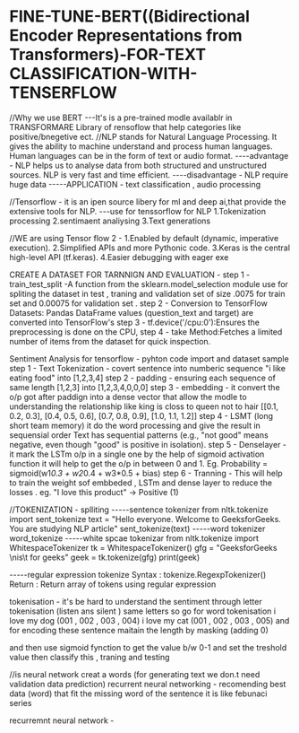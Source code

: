 # FINE-TUNE-BERT((Bidirectional Encoder Representations from Transformers)-FOR-TEXT CLASSIFICATION-WITH-TENSERFLOW
//Why we use BERT 
---It's is a pre-trained modle availablr in TRANSFORMARE Library of rensoflow that help categories like positive/bnegetive ect.
//NLP stands for Natural Language Processing. It gives the ability to machine understand and process human languages. Human languages can be in the form of text or audio format.
----advantage - NLP helps us to analyse data from both structured and unstructured sources.
NLP is very fast and time efficient.
----disadvantage - NLP  require huge data 
-----APPLICATION - text classification , audio processing 

//Tensorflow - it is an ipen source libery for ml and deep ai,that provide the extensive tools for NLP.
---use for tenssorflow for NLP 
1.Tokenization processing 
2.sentimaent analiysing 
3.Text generations 

//WE are using Tensor flow 2 - 
1.Enabled by default (dynamic, imperative execution).
2.Simplified APIs and more Pythonic code.
3.Keras is the central high-level API (tf.keras).
4.Easier debugging with eager exe

CREATE A DATASET FOR TARNNIGN AND EVALUATION -
step 1 - train_test_split -A function from the sklearn.model_selection module use for spliting the dataset in test , traning and validation set of size .0075 for train set and 0.00075 for validation set .
step 2 - Conversion to TensorFlow Datasets:
Pandas DataFrame values (question_text and target) are converted into TensorFlow's
step 3 - tf.device('/cpu:0'):Ensures the preprocessing is done on the CPU,
step 4 - take Method:Fetches a limited number of items from the dataset for quick inspection.


Sentiment Analysis for tensorflow -
pyhton code import and  dataset sample 
step 1 - Text Tokenization - covert sentence into numberic sequence
       "i like eating food" into [1,2,3,4]
step 2 - padding - ensuring each sequence of same length 
         [1,2,3] into [1,2,3,4,0,0,0]
step 3 - embedding - it convert the o/p got after paddign into a dense vector that allow
         the modle to understanding the relationship like king is closs to queen not to hair 
         [[0.1, 0.2, 0.3],
          [0.4, 0.5, 0.6],
          [0.7, 0.8, 0.9],
          [1.0, 1.1, 1.2]]
step 4 - LSMT (long short team memory) it do the word processing and give the result in sequensial order 
         Text has sequential patterns (e.g., "not good" means negative, even though "good" is positive in isolation).
step 5 - Denselayer - it mark the LSTm o/p in a single one by the help of sigmoid activation function 
         it will help to get the o/p in between 0 and 1.
         Eg. Probability = sigmoid(w1*0.3 + w2*0.4 + w3*0.5 + bias)
step 6 - Tranning - This will help to train the weight sof embbeded , LSTm and dense layer to reduce the losses .
         eg. "I love this product" → Positive (1)
 

//TOKENIZATION - splliting 
-----sentence tokenizer
from nltk.tokenize import sent_tokenize
text = "Hello everyone. Welcome to GeeksforGeeks. You are studying NLP article"
sent_tokenize(text) 
-----word tokenizer 
word_tokenize
-----white spcae tokenizar
from nltk.tokenize import WhitespaceTokenizer
tk = WhitespaceTokenizer()
gfg = "GeeksforGeeks \nis\t for geeks"
geek = tk.tokenize(gfg)
print(geek)

-----regular expression tokenize
Syntax : tokenize.RegexpTokenizer()
Return : Return array of tokens using regular expression

tokenisation - it's  be hard to understand the sentiment through letter tokenisation (listen ans silent ) same letters 
so go for word tokenisation 
i love my dog (001 , 002 , 003 , 004) i love my cat (001 , 002 , 003 , 005)
and for encoding these sentence maitain the length by masking (adding 0)

and then use sigmoid fynction to get the value b/w 0-1 and set the treshold value then classify this ,
 traning and testing

 //is neural network creat a words (for generating text we don.t need validation data prediction)
 recurrent neural networking - recomending best data (word) that fit the missing word of the sentence 
          it is like febunaci series

recurremnt neural network -

